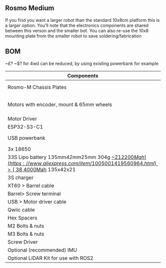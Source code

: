 ## Rosmo Medium

If you find you want a larger robot than the standard 10x8cm platform this is a larger option. You'll note that the electronics components are shared between this verson and the smaller bot. You can also re-use the 10x8 mounting plate from the smaller robot to save soldering/fabrication

## BOM 
~£? ~$? for 4wd can be reduced, by using existing powerbank for example

| Components                | Description                               | Quantity |
| ------------------------- | ----------------------------------------- | -------- |
|  Rosmo-M Chassis Plates | [Custom PCB Chassis](https://easyeda.com/editor#id=144a1a06572f48fca974494ad7a75ebc) get [fabricated at JLPCB](https://passport.jlcpcb.com/#/login?response_type=code&client_id=34495309ae47483ebf71827b5bcb591c&redirect_url=https%3A%2F%2Fjlcpcb.com%2Fquote%2Feda%3FeadLink%3D2%2526uuid%3D14228fde15ff42158045d32f5a947a14&state=RDPqofFaHWeXoV4oRNQJkmP28Dy7Dc1pSmrNnbR2%2BoK0iuZDs8YBVdB29kKNa7AN6AUwv9Yt%2FNXdQpHICFCsDw%3D%3D&from=jlcpcb), or solder your own     | 5       |
| Motors with encoder, mount & 65mm wheels     | (JGA25](https://www.aliexpress.com/item/1005006213247803.html) [JGB-37](https://www.aliexpress.com/item/1005004242997257.html)         |      |
| Motor Driver              | [Zio H-bridge Motor Driver](https://www.smart-prototyping.com/Zio-4-DC-Motor-Controller.html?search=motor)          | 1        |
|  ESP32-S3-C1              | [Olimex open hardware](https://www.olimex.com/Products/IoT/ESP32-S3/ESP32-S3-DevKit-Lipo/open-source-hardware), [UK](https://thepihut.com/products/olimex-esp32-s3-devkit-lipo-development-board) [US](https://www.digikey.com/en/products/detail/olimex-ltd/ESP32-S3-DEVKIT-LIPO-EA/22157950) or [generic version](https://www.aliexpress.com/item/1005006028969168.html)        | 1        |
| USB powerbank           |[ battery case](https://www.aliexpress.com/item/1005005637445437.html) [1x or 2x 18650 battery](https://s.click.aliexpress.com/e/_DnPRBEj) or open hardware [18650 battery](https://oshwlab.com/wagiminator/fp6277-power-bank)        | 1        |
| 3x 18650           |[Batteries](https://s.click.aliexpress.com/e/_DdfBurF)         | 1        |
| 33S Lipo battery 135mm*42mm*25mm 304g [~$21 2200Mah](https://www.aliexpress.com/item/1005001419560964.html) > [~$38 4000Mah](https://www.aliexpress.com/item/1005004335619259.html) 135x42x21      | 1        |
| 3S charger         |[USB charger](https://www.aliexpress.com/item/1005003240894835.html)         | 1        |
| XT60 > Barrel cable       |[power cable]](https://s.click.aliexpress.com/e/_DDVjyhr)         | 1        |
|  Barrel> Screw terminal      |[barrel adaptor]](https://s.click.aliexpress.com/e/_DDVjyhr)         | 1        |
| USB > Motor driver cable         |[JST cable](https://www.aliexpress.com/item/1005004192966816.html)         | 2       |
| Qwiic cable             | [For connecting ESP32](https://www.aliexpress.com/item/1005005796723171.html)                      | 1        |
| Hex Spacers               | [45mm height M3 standoff](https://www.aliexpress.com/item/32539100523.html)          | 1    |
| M2 Bolts & nuts           | [400pc Bolt pack](https://www.aliexpress.com/item/1005002046118328.html)                                          | 1      |
| M3 Bolts  & nuts          | From Bolt pack                                          | 10        |
| Screw Driver              | 2 in 1 Flat and Philips Head Screw Driver | 1 |
| Optional (recommended) IMU | [MPU6500](https://www.adafruit.com/product/3886) or [BNO085](https://www.adafruit.com/product/4754)                                     | 2        |
| Optional LiDAR Kit for use with ROS2 |  [LiDAR module, USB Cable and Data Convertor Box](https://www.amazon.co.uk/DTOF-D300-Distance-Obstacle-Education/dp/B0B1V8D36H/ref=sr_1_1?crid=2BSZJ4XVN2S12&keywords=ld19+lidar&qid=1707070916&sprefix=ld19+lidar%2Caps%2C254&sr=8-1) | 1 |


